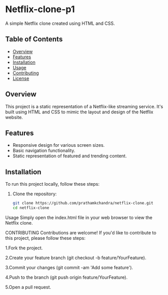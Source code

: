 # Netflix-clone-p1
A simple Netflix clone created using HTML and CSS.

## Table of Contents

- [Overview](#overview)
- [Features](#features)
- [Installation](#installation)
- [Usage](#usage)
- [Contributing](#contributing)
- [License](#license)

## Overview

This project is a static representation of a Netflix-like streaming service. It's built using HTML and CSS to mimic the layout and design of the Netflix website.

## Features

- Responsive design for various screen sizes.
- Basic navigation functionality.
- Static representation of featured and trending content.

## Installation

To run this project locally, follow these steps:

1. Clone the repository:

   ```bash
   git clone https://github.com/prathamkchandra/netflix-clone.git
   cd netflix-clone
Usage
Simply open the index.html file in your web browser to view the Netflix clone.

CONTRIBUTING
Contributions are welcome! If you'd like to contribute to this project, please follow these steps:

1.Fork the project.

2.Create your feature branch (git checkout -b feature/YourFeature).

3.Commit your changes (git commit -am 'Add some feature').

4.Push to the branch (git push origin feature/YourFeature).

5.Open a pull request.
